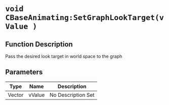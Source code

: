 # `void CBaseAnimating:SetGraphLookTarget(vValue )`
## Function Description
Pass the desired look target in world space to the graph
## Parameters
Type|Name|Description
--|--|--
Vector|vValue|No Description Set
